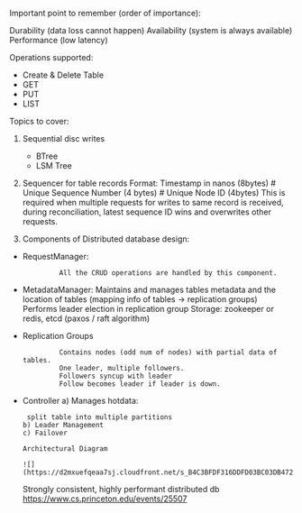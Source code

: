 
Important point to remember (order of importance):

 Durability (data loss cannot happen)
 Availability (system is always available)
 Performance (low latency)
 
 Operations supported:

-  Create & Delete Table
-  GET
-  PUT
-  LIST

 

Topics to cover:

1. Sequential disc writes
    - BTree
    - LSM Tree

 2. Sequencer for table records
         Format: Timestamp in nanos (8bytes) # Unique Sequence Number (4 bytes) # Unique Node ID (4bytes) 
                This is required when multiple requests for writes to same record is received, during reconciliation, latest sequence ID wins and overwrites other requests.
    
3. Components of Distributed database design:
  

- RequestManager:

               All the CRUD operations are handled by this component.
      

- MetadataManager:
            Maintains and manages tables metadata and the location of tables (mapping info of tables → replication groups)
               Performs leader election in replication group
              Storage: zookeeper or redis, etcd
                 (paxos / raft algorithm)
- Replication Groups

               Contains nodes (odd num of nodes) with partial data of tables.
               One leader, multiple followers.
               Followers syncup with leader
               Follow becomes leader if leader is down.
  

- Controller 
    a) Manages hotdata: 

       split table into multiple partitions
      b) Leader Management
      c) Failover 
      
      Architectural Diagram
      
      ![](https://d2mxuefqeaa7sj.cloudfront.net/s_B4C3BFDF316DDFD03BC03DB4722F7DC778A34C6E7CBD4A75BAED4DB02AF004B4_1545704283358_DDB.png)
     Strongly consistent, highly performant distributed db  https://www.cs.princeton.edu/events/25507
